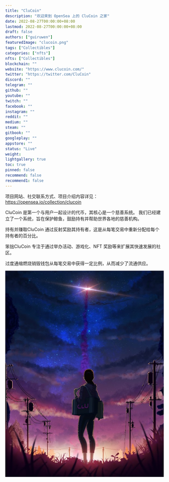 ```yaml
---
title: "CluCoin"
description: "欢迎来到 OpenSea 上的 CluCoin 之家"
date: 2022-08-27T00:00:00+08:00
lastmod: 2022-08-27T00:00:00+08:00
draft: false
authors: ["guiruwen"]
featuredImage: "clucoin.png"
tags: ["Collectibles"]
categories: ["nfts"]
nfts: ["Collectibles"]
blockchain: ""
website: "https://www.clucoin.com/"
twitter: "https://twitter.com/CluCoin"
discord: ""
telegram: ""
github: ""
youtube: ""
twitch: ""
facebook: ""
instagram: ""
reddit: ""
medium: ""
steam: ""
gitbook: ""
googleplay: ""
appstore: ""
status: "Live"
weight: 
lightgallery: true
toc: true
pinned: false
recommend: false
recommend1: false
---
```

项目网站、社交联系方式、项目介绍内容详见：https://opensea.io/collection/clucoin

CluCoin 是第一个与用户一起设计的代币，其核心是一个慈善系统。
我们已经建立了一个系统，旨在保护鲸鱼，鼓励持有并帮助世界各地的慈善机构。

持有并赚取CluCoin 通过反射奖励其持有者，这是从每笔交易中重新分配给每个持有者的百分比。

笨拙CluCoin 专注于通过举办活动、游戏化、NFT 奖励等来扩展其快速发展的社区。

过度通缩燃烧销毁钱包从每笔交易中获得一定比例，从而减少了流通供应。

![nft](01.png)